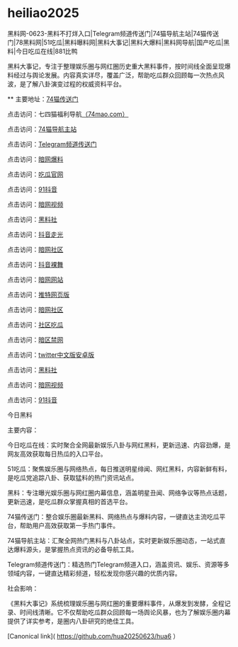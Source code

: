 # heiliao2025
黑料网-0623-黑料不打烊入口|Telegram频道传送门|74猫导航主站|74猫传送门|78黑料网|51吃瓜|黑料曝料网|黑料大事记|黑料大爆料|黑料网导航|国产吃瓜|黑料|今日吃瓜在线|881比鸭

黑料大事记，专注于整理娱乐圈与网红圈历史重大黑料事件，按时间线全面呈现爆料经过与舆论发展。内容真实详尽，覆盖广泛，帮助吃瓜群众回顾每一次热点风波，是了解八卦演变过程的权威资料平台。

** 主要地址：<a href="https://74mao.com/">74猫传送门</a>

点击访问：七四猫福利导航<a href="https://74mao.com/">（74mao.com）</a>

点击访问：<a href="https://74mao.com/">74猫导航主站</a>

点击访问：<a href="https://74mao.com/">Telegram频道传送门</a>

点击访问：<a href="https://aw6-21.pages.dev/">暗网爆料</a>

点击访问：<a href="https://cg2-50.pages.dev/">吃瓜官网</a>

点击访问：<a href="https://dy7-01.pages.dev/">91抖音</a>

点击访问：<a href="https://aw8-18.pages.dev/">暗网视频</a>

点击访问：<a href="https://hls-01.pages.dev/">黑料社</a>

点击访问：<a href="https://dy10-23.pages.dev/">抖音走光</a>

点击访问：<a href="https://aw2-20.pages.dev/">暗网社区</a>

点击访问：<a href="https://dy9-08.pages.dev/">抖音裸舞</a>

点击访问：<a href="https://aw10-20.pages.dev/">暗网网站</a>

点击访问：<a href="https://tt-23.pages.dev/">推特网页版</a>

点击访问：<a href="https://aw1-12.pages.dev/">暗网社区</a>

点击访问：<a href="https://cg8-47.pages.dev/">社区吃瓜</a>

点击访问：<a href="https://aw5-08.pages.dev/">暗区禁网</a>

点击访问：<a href="https://tt-20.pages.dev/">twitter中文版安卓版</a>

点击访问：<a href="https://hls-15.pages.dev/">黑料社</a>

点击访问：<a href="https://aw8-23.pages.dev/">暗网视频</a>

点击访问：<a href="https://dy7-20.pages.dev/">91抖音</a>

今日黑料

主要内容：

今日吃瓜在线：实时聚合全网最新娱乐八卦与网红黑料，更新迅速、内容劲爆，是网友高效获取每日热瓜的入口平台。

51吃瓜：聚焦娱乐圈与网络热点，每日推送明星绯闻、网红黑料，内容新鲜有料，是吃瓜党追踪八卦、获取猛料的热门资讯站点。

黑料：专注曝光娱乐圈与网红圈内幕信息，涵盖明星丑闻、网络争议等热点话题，更新迅速，是吃瓜群众掌握真相的首选平台。

74猫传送门：整合娱乐圈最新黑料、网络热点与爆料内容，一键直达主流吃瓜平台，帮助用户高效获取第一手热门事件。

74猫导航主站：汇聚全网热门黑料与八卦站点，实时更新娱乐圈动态，一站式直达爆料源头，是掌握热点资讯的必备导航工具。

Telegram频道传送门：精选热门Telegram频道入口，涵盖资讯、娱乐、资源等多领域内容，一键直达精彩频道，轻松发现你感兴趣的优质内容。

社会影响：

《黑料大事记》系统梳理娱乐圈与网红圈的重要爆料事件，从爆发到发酵，全程记录、时间线清晰。它不仅帮助吃瓜群众回顾每一场舆论风暴，也为了解娱乐圈内幕提供了详实参考，是圈内八卦研究的绝佳工具。

[Canonical link]( https://github.com/hua20250623/hua6 ）
